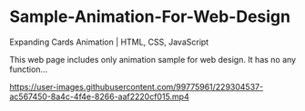 # Sample-Animation-For-Web-Design
Expanding Cards Animation | HTML, CSS, JavaScript


This web page includes only animation sample for web design. It has no any function...


https://user-images.githubusercontent.com/99775961/229304537-ac567450-8a4c-4f4e-8266-aaf2220cf015.mp4

